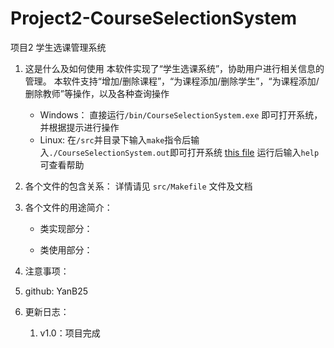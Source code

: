 # Project2-CourseSelectionSystem
项目2 学生选课管理系统 

1. 这是什么及如何使用
本软件实现了“学生选课系统”，协助用户进行相关信息的管理。
本软件支持“增加/删除课程”，“为课程添加/删除学生”，“为课程添加/删除教师”等操作，以及各种查询操作
	- Windows：
	直接运行`/bin/CourseSelectionSystem.exe` 即可打开系统，并根据提示进行操作
	- Linux:
	在`/src`并目录下输入`make`指令后输入`./CourseSelectionSystem.out`即可打开系统
	[this file](../data/CourseSelectionSystem)
运行后输入`help`可查看帮助

2. 各个文件的包含关系：
	详情请见 `src/Makefile` 文件及文档

3. 各个文件的用途简介：
	- 类实现部分：

	- 类使用部分：	

4. 注意事项：

5. github: YanB25

6. 更新日志：

	1. v1.0：项目完成




